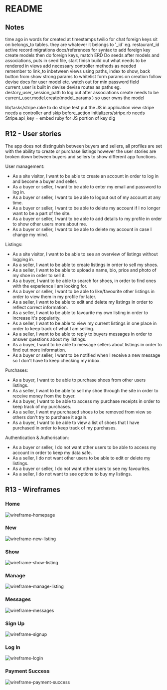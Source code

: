 # README

## Notes
time ago in words for created at timestamps
twilio for chat
foreign keys sit on belongs_to tables. they are whatever it belongs to '_id' eg. restaurant_id
active record migrations docs/references for syntax to add foreign key
create models then do foreign keys, match ERD
Do seeds after models and associations, puts in seed file, start finish
  build out what needs to be rendered in views
  add necessary controller methods as needed  
  remember to link_to inbetween views using paths, index to show, back button from show
  strong params to whitelist form params on creation
  follow devise docs for user model etc. watch out for min password field
current_user is built in devise
devise routes as paths eg. destory_user_session_path to log out
after associations create needs to be current_user.model.create(model_params ) so user owns the model

lib/tasks/stripe.rake to do stripe test
put the JS in application view
stripe needs a controller and skip before_action
initializers/stripe.rb needs Stripe.api_key =
embed ruby for JS portion of key dig


## R12 - User stories

The app does not distinguish between buyers and sellers, all profiles are set with the ability to create or purchase listings however the user stories are broken down between buyers and sellers to show different app functions.

User management:

- As a site visitor, I want to be able to create an account in order to log in and become a buyer and seller.
- As a buyer or seller, I want to be able to enter my email and password to log in.
- As a buyer or seller, I want to be able to logout out of my account at any time.
- As a buyer or seller, I want to be able to delete my account if I no longer want to be a part of the site.
- As a buyer or seller, I want to be able to add details to my profile in order to show other users more about me.
- As a buyer or seller, I want to be able to delete my account in case I change my mind.

Listings:

- As a site visitor, I want to be able to see an overview of listings without logging in.
- As a seller, I want to be able to create listings in order to sell my shoes.
- As a seller, I want to be able to upload a name, bio, price and photo of my shoe in order to sell it.
- As a buyer, I want to be able to search for shoes, in order to find ones with the experience I am looking for.
- As a buyer or seller, I want to be able to like/favourite other listings in order to view them in my profile for later.
- As a seller, I want to be able to edit and delete my listings in order to reflect correct information.
- As a seller, I want to be able to favourite my own listing in order to increase it's popularity.
- As a seller, I want to be able to view my current listings in one place in order to keep track of what I am selling.
- As a seller, I want to be able to reply to buyers messages in order to answer questions about my listings.
- As a buyer, I want to be able to message sellers about listings in order to find out more information.
- As a buyer or seller, I want to be notified when I receive a new message so I don't have to keep checking my inbox.

Purchases:

- As a buyer, I want to be able to purchase shoes from other users listings.
- As a seller, I want to be able to sell my shoe through the site in order to receive money from the buyer.
- As a buyer, I want to be able to access my purchase receipts in order to keep track of my purchases.
- As a seller, I want my purchased shoes to be removed from view so others don't try to purchase it again.
- As a buyer, I want to be able to view a list of shoes that I have purchased in order to keep track of my purchases.

Authentication & Authorisation:

- As a buyer or seller, I do not want other users to be able to access my account in order to keep my data safe.
- As a seller, I do not want other users to be able to edit or delete my listings.
- As a buyer or seller, I do not want other users to see my favourites.
- As a seller, I do not want to see options to buy my listings.

## R13 - Wireframes

### Home

![wireframe-homepage](readme-images/wire-home.png)

### New

![wireframe-new-listing](readme-images/wire-new.png)

### Show

![wireframe-show-listing](readme-images/wire-show.png)

### Manage

![wireframe-manage-listing](readme-images/wire-manage.png)

### Messages

![wireframe-messages](readme-images/wire-messages.png)

### Sign Up

![wireframe-signup](readme-images/wire-signup.png)

### Log In

![wireframe-login](readme-images/wire-login.png)

### Payment Success

![wireframe-payment-success](readme-images/wire-success.png)